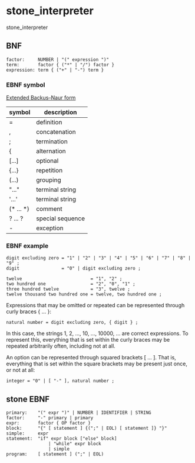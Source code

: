 # stone_interpreter

stone_interpreter

## BNF

```
factor: 	NUMBER | "(" expression ")"
term:		factor { ("*" | "/") factor }
expression:	term { ("+" | "-") term }
```

### EBNF symbol

[Extended Backus–Naur form](https://en.wikipedia.org/wiki/Extended_Backus%E2%80%93Naur_form)

| symbol    | description      |
|-----------|------------------|
| =         | definition       |
| ,         | concatenation    |
| ;         | termination      |
| &#123;    | alternation      |
| [...]     | optional         |
| {...}     | repetition       |
| (...)     | grouping         |
| "..."     | terminal string  |
| '...'     | terminal string  |
| (* ... *) | comment          |
| ? ... ?   | special sequence |
| -         | exception        |

### EBNF example

```BNF
digit excluding zero = "1" | "2" | "3" | "4" | "5" | "6" | "7" | "8" | "9" ;
digit                = "0" | digit excluding zero ;
```

```EBNF
twelve                          = "1", "2" ;
two hundred one                 = "2", "0", "1" ;
three hundred twelve            = "3", twelve ;
twelve thousand two hundred one = twelve, two hundred one ;
```

Expressions that may be omitted or repeated can be represented through curly braces { ... }:

```EBNF
natural number = digit excluding zero, { digit } ;
```

In this case, the strings 1, 2, ..., 10, ..., 10000, ... are correct expressions. To represent this, everything that is set within the curly braces may be repeated arbitrarily often, including not at all.

An option can be represented through squared brackets [ ... ]. That is, everything that is set within the square brackets may be present just once, or not at all:

```EBNF
integer = "0" | [ "-" ], natural number ;
```

## stone EBNF

```
primary:	"(" expr ")" | NUMBER | IDENTIFIER | STRING
factor:		"-" primary | primary
expr:		factor { OP factor }
block:		"{" [ statement ] {(";" | EOL) [ statement ]} "}"
simple:		expr
statement:	"if" expr block ["else" block]
				| "while" expr block
				| simple
program:	[ statement ] (";" | EOL)
```


